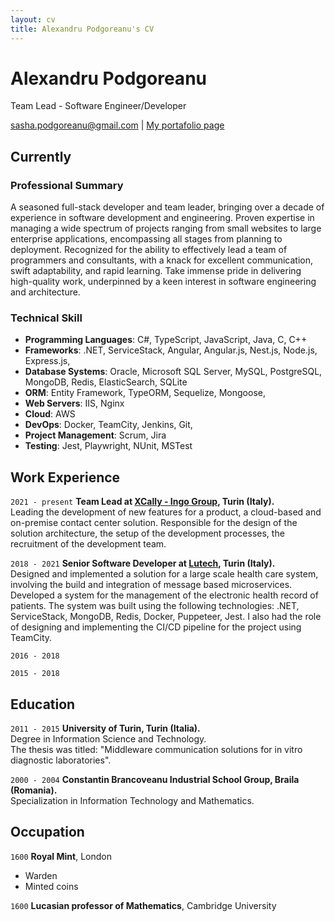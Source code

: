 ```yaml
---
layout: cv
title: Alexandru Podgoreanu's CV
---
```


# Alexandru Podgoreanu
Team Lead - Software Engineer/Developer

<div id="webaddress">
<a href="mailto:sasha.podgoreanu@gmail.com">sasha.podgoreanu@gmail.com</a>
| <a href="https://pdgalex.wordpress.com/">My portafolio page</a>
</div>

## Currently
### Professional Summary

<!--
(A brief overview of your career, highlighting your experience, qualifications, and skills in software engineering.)
-->

A seasoned full-stack developer and team leader, bringing over a decade of experience in software development and engineering. Proven expertise in managing a wide spectrum of projects ranging from small websites to large enterprise applications, encompassing all stages from planning to deployment. Recognized for the ability to effectively lead a team of programmers and consultants, with a knack for excellent communication, swift adaptability, and rapid learning. Take immense pride in delivering high-quality work, underpinned by a keen interest in software engineering and architecture.

### Technical Skill
<!--
(List the programming languages and software you are proficient in, as well as any other related technical skills.)
--> 

- **Programming Languages**: C#, TypeScript, JavaScript, Java, C, C++
- **Frameworks**: .NET, ServiceStack, Angular, Angular.js, Nest.js, Node.js, Express.js, 
- **Database Systems**: Oracle, Microsoft SQL Server, MySQL, PostgreSQL, MongoDB, Redis, ElasticSearch, SQLite
- **ORM**: Entity Framework, TypeORM, Sequelize, Mongoose, 
- **Web Servers**: IIS, Nginx
- **Cloud**: AWS
- **DevOps**: Docker, TeamCity, Jenkins, Git,
- **Project Management**: Scrum, Jira
- **Testing**: Jest, Playwright, NUnit, MSTest

## Work Experience
  
`2021 - present`
__Team Lead at [XCally - Ingo Group](https://www.xenialab.com/), Turin (Italy).__ <br>
Leading the development of new features for a product, a cloud-based and on-premise contact center solution. Responsible for the design of the solution architecture, the setup of the development processes, the recruitment of the development team.

`2018 - 2021`
__Senior Software Developer at [Lutech](https://lutech.group/it), Turin (Italy).__ <br>
Designed and implemented a solution for a large scale health care system, involving the build and integration of message based microservices. Developed a system for the management of the electronic health record of patients. The system was built using the following technologies: .NET, ServiceStack, MongoDB, Redis, Docker, Puppeteer, Jest. I also had the role of designing and implementing the CI/CD pipeline for the project using TeamCity.

`2016 - 2018`

`2015 - 2018`
## Education

`2011 - 2015`
__University of Turin, Turin (Italia).__ <br>
Degree in Information Science and Technology.<br>
The thesis was titled: "Middleware communication solutions for in vitro diagnostic laboratories".


`2000 - 2004` 
__Constantin Brancoveanu Industrial School Group, Braila (Romania).__ <br>
Specialization in Information Technology and Mathematics.

## Occupation

`1600`
__Royal Mint__, London

- Warden
- Minted coins

`1600`
__Lucasian professor of Mathematics__, Cambridge University



<!-- ### Footer

Last updated: May 2023 -->


